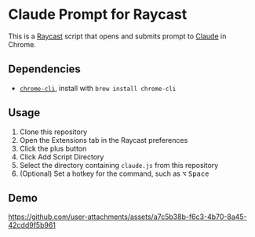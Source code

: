 # Claude Prompt for Raycast

This is a [Raycast](https://www.raycast.com/) script that opens and submits prompt to [Claude](https://claude.ai/) in Chrome.

## Dependencies

- [`chrome-cli`](https://github.com/prasmussen/chrome-cli), install with `brew install chrome-cli`

## Usage

1. Clone this repository
2. Open the Extensions tab in the Raycast preferences
3. Click the plus button
4. Click Add Script Directory
5. Select the directory containing `claude.js` from this repository
6. (Optional) Set a hotkey for the command, such as <kbd>⌥</kbd> <kbd>Space</kbd>

## Demo

https://github.com/user-attachments/assets/a7c5b38b-f6c3-4b70-8a45-42cdd9f5b961
